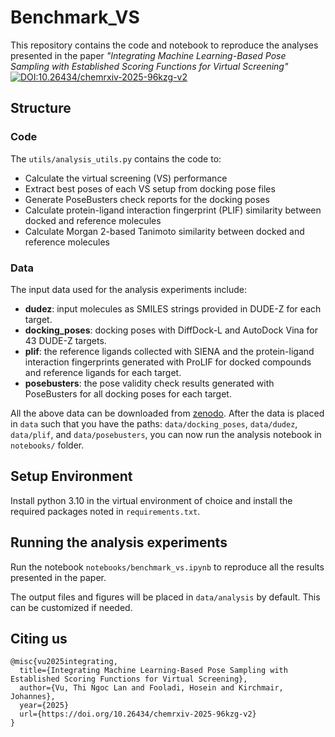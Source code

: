 # Benchmark_VS
This repository contains the code and notebook to reproduce the analyses presented in the paper *"Integrating Machine Learning-Based Pose Sampling with Established Scoring Functions for Virtual Screening"* [![DOI:10.26434/chemrxiv-2025-96kzg-v2](http://img.shields.io/badge/DOI-10.26434/chemrxiv-2025-96kzg-v2-B31B1B.svg)](https://doi.org/10.26434/chemrxiv-2025-96kzg-v2)

## Structure
### Code

The `utils/analysis_utils.py` contains the code to:
- Calculate the virtual screening (VS) performance
- Extract best poses of each VS setup from docking pose files
- Generate PoseBusters check reports for the docking poses
- Calculate protein-ligand interaction fingerprint (PLIF) similarity between docked and reference molecules
- Calculate Morgan 2-based Tanimoto similarity between docked and reference molecules

### Data

The input data used for the analysis experiments include:
- **dudez**: input molecules as SMILES strings provided in DUDE-Z for each target.
- **docking_poses**: docking poses with DiffDock-L and AutoDock Vina for 43 DUDE-Z targets.
- **plif**: the reference ligands collected with SIENA and the protein-ligand interaction fingerprints generated with ProLIF for docked compounds and reference ligands for each target.
- **posebusters**: the pose validity check results generated with PoseBusters for all docking poses for each target.

All the above data can be downloaded from [zenodo](https://zenodo.org/records/14905986). After the data is placed in `data` such that you have the paths: `data/docking_poses`, `data/dudez`, `data/plif`, and `data/posebusters`, you can now run the analysis notebook in `notebooks/` folder.

## Setup Environment

Install python 3.10 in the virtual environment of choice and install the required packages noted in `requirements.txt`.

## Running the analysis experiments

Run the notebook `notebooks/benchmark_vs.ipynb` to reproduce all the results presented in the paper.

The output files and figures will be placed in `data/analysis` by default. This can be customized if needed.

## Citing us
```
@misc{vu2025integrating,
  title={Integrating Machine Learning-Based Pose Sampling with Established Scoring Functions for Virtual Screening},
  author={Vu, Thi Ngoc Lan and Fooladi, Hosein and Kirchmair, Johannes},
  year={2025}
  url={https://doi.org/10.26434/chemrxiv-2025-96kzg-v2}
}
```






